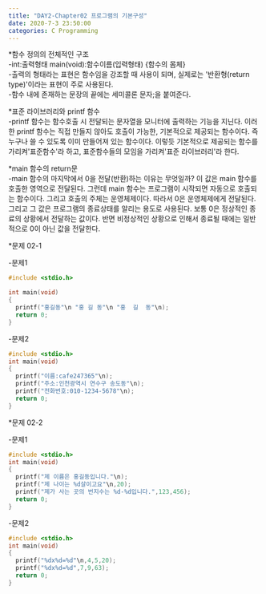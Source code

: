 ```yaml
---
title: "DAY2-Chapter02 프로그램의 기본구성"
date: 2020-7-3 23:50:00 
categories: C Programming 
---
```


*함수 정의의 전체적인 구조  
-int:출력형태 main(void):함수이름(입력형태) {함수의 몸체}  
-출력의 형태라는 표현은 함수임을 강조할 때 사용이 되며, 실제로는 '반환형(return type)'이라는 표현이 주로 사용된다.  
-함수 내에 존재하는 문장의 끝에는 세미콜론 문자;을 붙여준다.  

*표준 라이브러리와 printf 함수  
-printf 함수는 함수호출 시 전달되는 문자열을 모니터에 출력하는 기능을 지닌다. 이러한 printf 함수는 직접 만들지 않아도 호출이 가능한, 기본적으로 제공되는 함수이다.
즉 누구나 쓸 수 있도록 이미 만들어져 있는 함수이다. 이렇듯 기본적으로 제공되는 함수를 가리켜'표준함수'라 하고, 표준함수들의 모임을 가리켜'표준 라이브러리'라 한다.  

*main 함수의 return문  
-main 함수의 마지막에서 0을 전달(반환)하는 이유는 무엇일까? 이 값은 main 함수를 호출한 영역으로 전달된다. 그런데 main 함수는 프로그램이 시작되면 자동으로 호출되는 함수이다.
그리고 호출의 주체는 운영체제이다. 따라서 0은 운영체제에게 전달된다. 그리고 그 값은 프로그램의 종료상태를 알리는 용도로 사용된다. 보통 0은 정상적인 종료의 상황에서 전달하는 값이다.
반면 비정상적인 상황으로 인해서 종료될 때에는 일반적으로 0이 아닌 값을 전달한다.  

*문제 02-1

-문제1
```C
#include <stdio.h>

int main(void)
{
  printf("홍길동"\n "홍 길 동"\n "홍  길  동"\n);
  return 0;
}
```

-문제2
```C
#include <stdio.h>
int main(void)
{
  printf("이름:cafe247365"\n);
  printf("주소:인천광역시 연수구 송도동"\n);
  printf("전화번호:010-1234-5678"\n);
  return 0;
}
```
*문제 02-2

-문제1
```C
#include <stdio.h>
int main(void)
{
  printf("제 이름은 홍길동입니다."\n);
  printf("제 나이는 %d살이고요"\n,20);
  printf("제가 사는 곳의 번지수는 %d-%d입니다.",123,456);
  return 0;
}
```
-문제2
```C
#include <stdio.h>
int main(void)
{
  printf("%dx%d=%d"\n,4,5,20);
  printf("%dx%d=%d",7,9,63);
  return 0;
}
```
